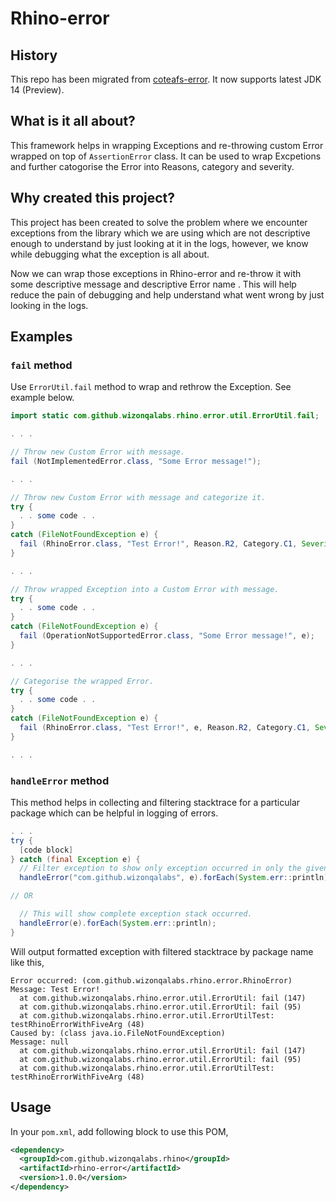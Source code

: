 # Rhino-error

## History

This repo has been migrated from [coteafs-error](https://github.com/WasiqB/coteafs-error). It now supports latest JDK
 14 (Preview).

## What is it all about?

This framework helps in wrapping Exceptions and re-throwing custom Error wrapped on top of `AssertionError` class. It can be used to wrap Excpetions and further catogorise the Error into Reasons, category and severity.

## Why created this project?

This project has been created to solve the problem where we encounter exceptions from the library which we are using
 which are not descriptive enough to understand by just looking at it in the logs, however, we know while debugging what the exception is all about.

Now we can wrap those exceptions in Rhino-error and re-throw it with some descriptive message and descriptive Error name
. This will help reduce the pain of debugging and help understand what went wrong by just looking in the logs.

## Examples

### `fail` method

Use `ErrorUtil.fail` method to wrap and rethrow the Exception. See example below.

```java
import static com.github.wizonqalabs.rhino.error.util.ErrorUtil.fail;

. . .

// Throw new Custom Error with message.
fail (NotImplementedError.class, "Some Error message!");

. . .

// Throw new Custom Error with message and categorize it.
try {
  . . some code . .
}
catch (FileNotFoundException e) {
  fail (RhinoError.class, "Test Error!", Reason.R2, Category.C1, Severity.CRITICAL);
}

. . .

// Throw wrapped Exception into a Custom Error with message.
try {
  . . some code . .
}
catch (FileNotFoundException e) {
  fail (OperationNotSupportedError.class, "Some Error message!", e);
}

. . .

// Categorise the wrapped Error.
try {
  . . some code . .
}
catch (FileNotFoundException e) {
  fail (RhinoError.class, "Test Error!", e, Reason.R2, Category.C1, Severity.CRITICAL);
}

. . .
```

### `handleError` method

This method helps in collecting and filtering stacktrace for a particular package which can be helpful in logging of errors.

```java
. . .
try {
  [code block]
} catch (final Exception e) {
  // Filter exception to show only exception occurred in only the given package.
  handleError("com.github.wizonqalabs", e).forEach(System.err::println);

// OR

  // This will show complete exception stack occurred.
  handleError(e).forEach(System.err::println);
}
```

Will output formatted exception with filtered stacktrace by package name like this,

```shell script
Error occurred: (com.github.wizonqalabs.rhino.error.RhinoError)
Message: Test Error!
  at com.github.wizonqalabs.rhino.error.util.ErrorUtil: fail (147)
  at com.github.wizonqalabs.rhino.error.util.ErrorUtil: fail (95)
  at com.github.wizonqalabs.rhino.error.util.ErrorUtilTest: testRhinoErrorWithFiveArg (48)
Caused by: (class java.io.FileNotFoundException)
Message: null
  at com.github.wizonqalabs.rhino.error.util.ErrorUtil: fail (147)
  at com.github.wizonqalabs.rhino.error.util.ErrorUtil: fail (95)
  at com.github.wizonqalabs.rhino.error.util.ErrorUtilTest: testRhinoErrorWithFiveArg (48)
```

## Usage

In your `pom.xml`, add following block to use this POM,

```xml
<dependency>
  <groupId>com.github.wizonqalabs.rhino</groupId>
  <artifactId>rhino-error</artifactId>
  <version>1.0.0</version>
</dependency>
```
